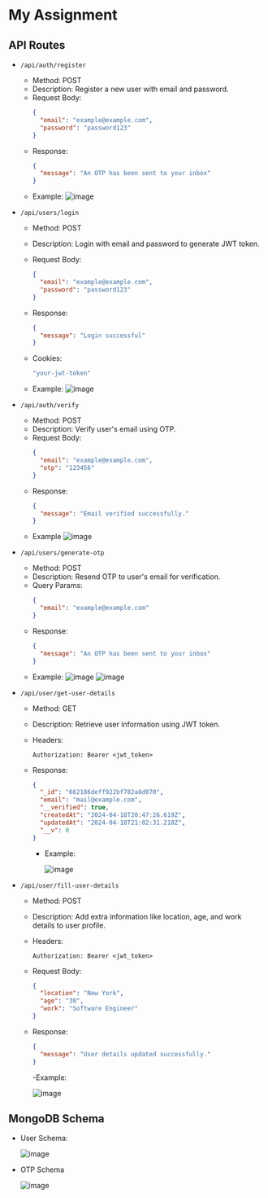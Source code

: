 # My Assignment

## API Routes

- `/api/auth/register`

  - Method: POST
  - Description: Register a new user with email and password.
  - Request Body:
    ```json
    {
      "email": "example@example.com",
      "password": "password123"
    }
    ```
  - Response:
    ```json
    {
      "message": "An OTP has been sent to your inbox"
    }
    ```
  - Example:
    ![image](https://github.com/ritikjee/monter-backend-assignment/assets/96499245/c162f479-d97c-4ba1-ac86-27ca088dc2f8)
  

- `/api/users/login`

  - Method: POST
  - Description: Login with email and password to generate JWT token.
  - Request Body:
    ```json
    {
      "email": "example@example.com",
      "password": "password123"
    }
    ```
  - Response:
    ```json
    {
      "message": "Login successful"
    }
    ```
  - Cookies:

    ```bash
    "your-jwt-token"
    ```

  - Example:
    ![image](https://github.com/ritikjee/monter-backend-assignment/assets/96499245/daf55b25-ab39-49e4-b76b-471b8c2f0d66)

- `/api/auth/verify`

  - Method: POST
  - Description: Verify user's email using OTP.
  - Request Body:
    ```json
    {
      "email": "example@example.com",
      "otp": "123456"
    }
    ```
  - Response:
    ```json
    {
      "message": "Email verified successfully."
    }
    ```
  - Example
    ![image](https://github.com/ritikjee/monter-backend-assignment/assets/96499245/365ea83b-8acd-4e46-a487-0695270ace73)

- `/api/users/generate-otp`

  - Method: POST
  - Description: Resend OTP to user's email for verification.
  - Query Params:
    ```json
    {
      "email": "example@example.com"
    }
    ```
  - Response:
    ```json
    {
      "message": "An OTP has been sent to your inbox"
    }
    ```
  - Example:
    ![image](https://github.com/ritikjee/monter-backend-assignment/assets/96499245/85e91652-9c3a-4c76-92c3-8c1d08900c6d)
    ![image](https://github.com/ritikjee/monter-backend-assignment/assets/96499245/b1899eb3-0ee4-476b-af46-f8ca7a568970)

- `/api/user/get-user-details`

  - Method: GET
  - Description: Retrieve user information using JWT token.
  - Headers:
    ```
    Authorization: Bearer <jwt_token>
    ```
  - Response:

    ```json
    {
      "_id": "662186deff922bf782a8d070",
      "email": "mail@example.com",
      "__verified": true,
      "createdAt": "2024-04-18T20:47:26.619Z",
      "updatedAt": "2024-04-18T21:02:31.218Z",
      "__v": 0
    }
    ```

    - Example:

      ![image](https://github.com/ritikjee/monter-backend-assignment/assets/96499245/a69a1a20-2b01-4939-97a0-2608e77caa76)

- `/api/user/fill-user-details`

  - Method: POST
  - Description: Add extra information like location, age, and work details to user profile.
  - Headers:
    ```
    Authorization: Bearer <jwt_token>
    ```
  - Request Body:
    ```json
    {
      "location": "New York",
      "age": "30",
      "work": "Software Engineer"
    }
    ```
  - Response:

    ```json
    {
      "message": "User details updated successfully."
    }
    ```

    -Example:

    ![image](https://github.com/ritikjee/monter-backend-assignment/assets/96499245/d91278f1-dd5d-4ccb-bb36-319628edecda)

## MongoDB Schema

- User Schema:

  ![image](https://github.com/ritikjee/monter-backend-assignment/assets/96499245/a1a36a6d-3f03-4bba-a6b4-03497f8c1684)

- OTP Schema

  ![image](https://github.com/ritikjee/monter-backend-assignment/assets/96499245/339b7b6b-2763-4571-ace6-f1f23ee3e296)

